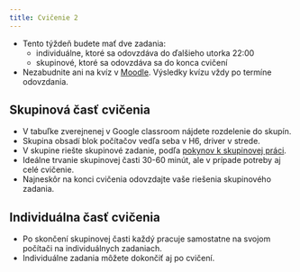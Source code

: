 ```yaml
---
title: Cvičenie 2
---
```


* Tento týždeň budete mať dve zadania: 
  * individuálne, ktoré sa odovzdáva do ďalšieho utorka 22:00
  * skupinové, ktoré sa odovzdáva sa do konca cvičení
* Nezabudnite ani na kvíz v [Moodle](https://moodle.uniba.sk/course/view.php?id=3421). Výsledky kvízu vždy po termíne odovzdania.

## Skupinová časť cvičenia

* V tabuľke zverejnenej v Google classroom nájdete rozdelenie do skupín.
* Skupina obsadí blok počítačov vedľa seba v H6, driver v strede.
* V skupine riešte skupinové zadanie, podľa [pokynov k skupinovej práci](./Groups.md).
* Ideálne trvanie skupinovej časti 30-60 minút, ale v prípade potreby aj celé cvičenie.
* Najneskôr na konci cvičenia odovzdajte vaše riešenia skupinového zadania.

## Individuálna časť cvičenia

* Po skončení skupinovej časti každý pracuje samostatne na svojom počítači na individuálnych zadaniach.
* Individuálne zadania môžete dokončiť aj po cvičení.
